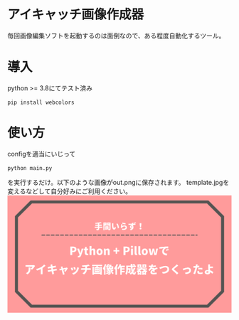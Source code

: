 # アイキャッチ画像作成器
毎回画像編集ソフトを起動するのは面倒なので、ある程度自動化するツール。

# 導入
python >= 3.8にてテスト済み

```
pip install webcolors
```

# 使い方
configを適当にいじって
```
python main.py
```
を実行するだけ。以下のような画像がout.pngに保存されます。
template.jpgを変えるなどして自分好みにご利用ください。
![出力画像](./out.png)